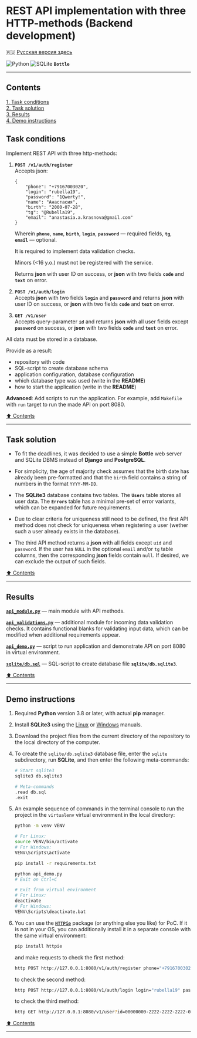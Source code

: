 # REST API implementation with three HTTP-methods (Backend development) #

:ru: [Русская версия здесь](README_RU.md)

![Python](https://img.shields.io/badge/python-3670A0?style=plastic&logo=python&logoColor=ffdd54)
![SQLite](https://img.shields.io/badge/sqlite-%2307405e.svg?style=plastic&logo=sqlite&logoColor=white)
**`Bottle`**

----

## Contents ##

[1. Task conditions](#task-conditions)    
[2. Task solution](#task-solution)    
[3. Results](#results)    
[4. Demo instructions](#demo-instructions)    

## Task conditions ##

Implement REST API with three http-methods:

1. **`POST /v1/auth/register`**    
    Accepts json:

    ```text
    {
        "phone": "+79167003020",
        "login": "rubella19",
        "password": "1Qwerty!",
        "name": "Анастасия",
        "birth": "2000-07-28",
        "tg": "@Rubella19",
        "email": "anastasia.a.krasnova@gmail.com"
    }
    ```

    Wherein **`phone`**, **`name`**, **`birth`**, **`login`**,
    **`password`**&nbsp;&mdash; required fields, **`tg`**,
    **`email`**&nbsp;&mdash; optional.

    It is required to implement data validation checks.

    Minors (<16 y.o.) must not be registered with the service.

    Returns **json** with user ID on success, or **json** with two fields
    **`code`** and **`text`** on error.

2. **`POST /v1/auth/login`**    
    Accepts **json** with two fields **`login`** and **`password`** and returns
    **json** with user ID on success, or **json** with two fields **`code`** and
    **`text`** on error.

3. **`GET /v1/user`**    
    Accepts query-parameter **`id`** and returns **json** with all user fields
    except **`password`** on success, or **json** with two fields **`code`** and
    **`text`** on error.

All data must be stored in a database.

Provide as a result:

- repository with code
- SQL-script to create database schema
- application configuration, database configuration
- which database type was used (write in the **README**)
- how to start the application (write in the **README**)

**Advanced**: Add scripts to run the application. For example, add `Makefile`
with `run` target to run the made API on port 8080.

[:arrow_up: Contents](#contents)

----

## Task solution ##

- To fit the deadlines, it was decided to use a simple **Bottle** web server and
SQLite DBMS instead of **Django** and **PostgreSQL**.

- For simplicity, the age of majority check assumes that the birth date has
already been pre-formatted and that the `birth` field contains a string of
numbers in the format `YYYY-MM-DD`.

- The **SQLite3** database contains two tables. The **`Users`** table stores all
user data. The **`Errors`** table has a minimal pre-set of error variants, which
can be expanded for future requirements.

- Due to clear criteria for uniqueness still need to be defined, the first API
method does not check for uniqueness when registering a user (wether such a user
already exists in the database).

- The third API method returns a **json** with all fields except `uid` and
`password`. If the user has `NULL` in the optional `email` and/or `tg` table
columns, then the corresponding **json** fields contain `null`. If desired, we
can exclude the output of such fields.

[:arrow_up: Contents](#contents)

----

## Results ##

[**`api_module.py`**](api_module.py)&nbsp;&mdash; main module with API methods.

[**`api_validations.py`**](api_validations.py)&nbsp;&mdash; additional module
for incoming data validation checks. It contains functional blanks for
validating input data, which can be modified when additional requirements appear.

[**`api_demo.py`**](api_demo.py)&nbsp;&mdash; script to run application and
demonstrate API on port 8080 in virtual environment.

[**`sqlite/db.sql`**](sqlite/db.sql)&nbsp;&mdash; SQL-script to create database
file **`sqlite/db.sqlite3`**.

[:arrow_up: Contents](#contents)

----

## Demo instructions ##

1. Required **Python** version 3.8 or later, with actual **pip** manager.
2. Install **SQLite3** using the [Linux](https://linoxide.com/install-use-sqlite-linux)
or [Windows](https://www.sqlitetutorial.net/download-install-sqlite/) manuals.
3. Download the project files from the current directory of the repository to
the local directory of the computer.
4. To create the `sqlite/db.sqlite3` database file, enter the `sqlite`
subdirectory, run **SQLite**, and then enter the following meta-commands:

    ```bash
    # Start sqlite3
    sqlite3 db.sqlite3

    # Meta-commands
    .read db.sql
    .exit
    ```

5. An example sequence of commands in the terminal console to run the project in
the `virtualenv` virtual environment in the local directory:

    ```bash
    python -m venv VENV

    # For Linux:
    source VENV/bin/activate
    # For Windows:
    VENV\Scripts\activate

    pip install -r requirements.txt

    python api_demo.py
    # Exit on Ctrl+C

    # Exit from virtual environment
    # For Linux:
    deactivate
    # For Windows:
    VENV\Scripts\deactivate.bat
    ```

6. You can use the [**`HTTPie`**](https://httpie.io/) package (or anything else
you like) for PoC. If it is not in your OS, you can additionally install it in a
separate console with the same virtual environment:

    ```bash
    pip install httpie
    ```

    and make requests to check the first method:

    ```bash
    http POST http://127.0.0.1:8080/v1/auth/register phone="+79167003020" login="rubella19" password="1Qwerty!" name="Анастасия" birth="2000-07-28" tg="\@Rubella19" email="anastasia.a.krasnova@gmail.com"
    ```

    to check the second method:

    ```bash
    http POST http://127.0.0.1:8080/v1/auth/login login="rubella19" password="1Qwerty!"
    ```

    to check the third method:

    ```bash
    http GET http://127.0.0.1:8080/v1/user?id=00000000-2222-2222-2222-000000000000
    ```

[:arrow_up: Contents](#contents)

----
